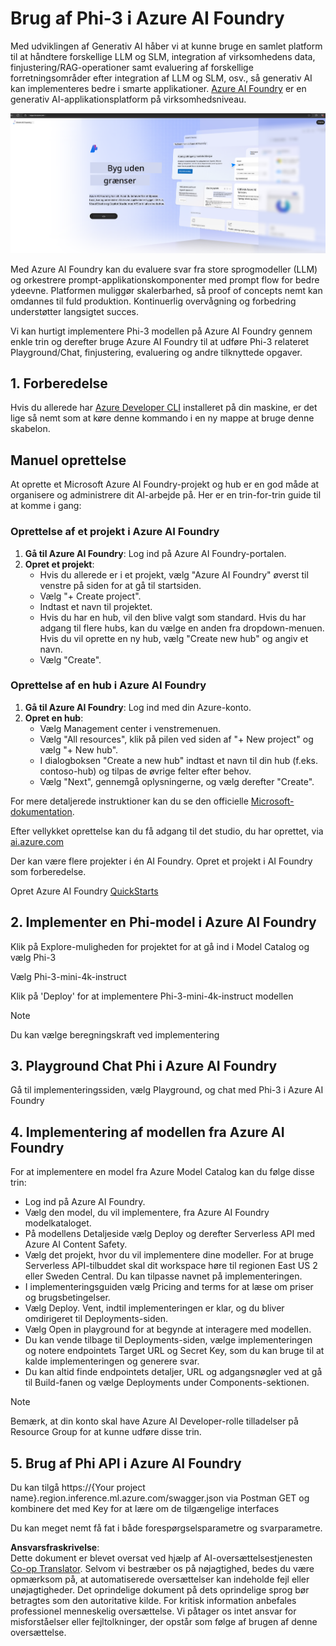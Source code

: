 <!--
CO_OP_TRANSLATOR_METADATA:
{
  "original_hash": "3a1e48b628022485aac989c9f733e792",
  "translation_date": "2025-07-17T05:24:35+00:00",
  "source_file": "md/02.QuickStart/AzureAIFoundry_QuickStart.md",
  "language_code": "da"
}
-->
# **Brug af Phi-3 i Azure AI Foundry**

Med udviklingen af Generativ AI håber vi at kunne bruge en samlet platform til at håndtere forskellige LLM og SLM, integration af virksomhedens data, finjustering/RAG-operationer samt evaluering af forskellige forretningsområder efter integration af LLM og SLM, osv., så generativ AI kan implementeres bedre i smarte applikationer. [Azure AI Foundry](https://ai.azure.com) er en generativ AI-applikationsplatform på virksomhedsniveau.

![aistudo](../../../../translated_images/aifoundry_home.f28a8127c96c7d93d6fb1d0a69b635bc36834da1f0615d7d2b8be216021d9eeb.da.png)

Med Azure AI Foundry kan du evaluere svar fra store sprogmodeller (LLM) og orkestrere prompt-applikationskomponenter med prompt flow for bedre ydeevne. Platformen muliggør skalerbarhed, så proof of concepts nemt kan omdannes til fuld produktion. Kontinuerlig overvågning og forbedring understøtter langsigtet succes.

Vi kan hurtigt implementere Phi-3 modellen på Azure AI Foundry gennem enkle trin og derefter bruge Azure AI Foundry til at udføre Phi-3 relateret Playground/Chat, finjustering, evaluering og andre tilknyttede opgaver.

## **1. Forberedelse**

Hvis du allerede har [Azure Developer CLI](https://learn.microsoft.com/azure/developer/azure-developer-cli/overview?WT.mc_id=aiml-138114-kinfeylo) installeret på din maskine, er det lige så nemt som at køre denne kommando i en ny mappe at bruge denne skabelon.

## Manuel oprettelse

At oprette et Microsoft Azure AI Foundry-projekt og hub er en god måde at organisere og administrere dit AI-arbejde på. Her er en trin-for-trin guide til at komme i gang:

### Oprettelse af et projekt i Azure AI Foundry

1. **Gå til Azure AI Foundry**: Log ind på Azure AI Foundry-portalen.
2. **Opret et projekt**:
   - Hvis du allerede er i et projekt, vælg "Azure AI Foundry" øverst til venstre på siden for at gå til startsiden.
   - Vælg "+ Create project".
   - Indtast et navn til projektet.
   - Hvis du har en hub, vil den blive valgt som standard. Hvis du har adgang til flere hubs, kan du vælge en anden fra dropdown-menuen. Hvis du vil oprette en ny hub, vælg "Create new hub" og angiv et navn.
   - Vælg "Create".

### Oprettelse af en hub i Azure AI Foundry

1. **Gå til Azure AI Foundry**: Log ind med din Azure-konto.
2. **Opret en hub**:
   - Vælg Management center i venstremenuen.
   - Vælg "All resources", klik på pilen ved siden af "+ New project" og vælg "+ New hub".
   - I dialogboksen "Create a new hub" indtast et navn til din hub (f.eks. contoso-hub) og tilpas de øvrige felter efter behov.
   - Vælg "Next", gennemgå oplysningerne, og vælg derefter "Create".

For mere detaljerede instruktioner kan du se den officielle [Microsoft-dokumentation](https://learn.microsoft.com/azure/ai-studio/how-to/create-projects).

Efter vellykket oprettelse kan du få adgang til det studio, du har oprettet, via [ai.azure.com](https://ai.azure.com/)

Der kan være flere projekter i én AI Foundry. Opret et projekt i AI Foundry som forberedelse.

Opret Azure AI Foundry [QuickStarts](https://learn.microsoft.com/azure/ai-studio/quickstarts/get-started-code)


## **2. Implementer en Phi-model i Azure AI Foundry**

Klik på Explore-muligheden for projektet for at gå ind i Model Catalog og vælg Phi-3

Vælg Phi-3-mini-4k-instruct

Klik på 'Deploy' for at implementere Phi-3-mini-4k-instruct modellen

> [!NOTE]
>
> Du kan vælge beregningskraft ved implementering

## **3. Playground Chat Phi i Azure AI Foundry**

Gå til implementeringssiden, vælg Playground, og chat med Phi-3 i Azure AI Foundry

## **4. Implementering af modellen fra Azure AI Foundry**

For at implementere en model fra Azure Model Catalog kan du følge disse trin:

- Log ind på Azure AI Foundry.
- Vælg den model, du vil implementere, fra Azure AI Foundry modelkataloget.
- På modellens Detaljeside vælg Deploy og derefter Serverless API med Azure AI Content Safety.
- Vælg det projekt, hvor du vil implementere dine modeller. For at bruge Serverless API-tilbuddet skal dit workspace høre til regionen East US 2 eller Sweden Central. Du kan tilpasse navnet på implementeringen.
- I implementeringsguiden vælg Pricing and terms for at læse om priser og brugsbetingelser.
- Vælg Deploy. Vent, indtil implementeringen er klar, og du bliver omdirigeret til Deployments-siden.
- Vælg Open in playground for at begynde at interagere med modellen.
- Du kan vende tilbage til Deployments-siden, vælge implementeringen og notere endpointets Target URL og Secret Key, som du kan bruge til at kalde implementeringen og generere svar.
- Du kan altid finde endpointets detaljer, URL og adgangsnøgler ved at gå til Build-fanen og vælge Deployments under Components-sektionen.

> [!NOTE]
> Bemærk, at din konto skal have Azure AI Developer-rolle tilladelser på Resource Group for at kunne udføre disse trin.

## **5. Brug af Phi API i Azure AI Foundry**

Du kan tilgå https://{Your project name}.region.inference.ml.azure.com/swagger.json via Postman GET og kombinere det med Key for at lære om de tilgængelige interfaces

Du kan meget nemt få fat i både forespørgselsparametre og svarparametre.

**Ansvarsfraskrivelse**:  
Dette dokument er blevet oversat ved hjælp af AI-oversættelsestjenesten [Co-op Translator](https://github.com/Azure/co-op-translator). Selvom vi bestræber os på nøjagtighed, bedes du være opmærksom på, at automatiserede oversættelser kan indeholde fejl eller unøjagtigheder. Det oprindelige dokument på dets oprindelige sprog bør betragtes som den autoritative kilde. For kritisk information anbefales professionel menneskelig oversættelse. Vi påtager os intet ansvar for misforståelser eller fejltolkninger, der opstår som følge af brugen af denne oversættelse.